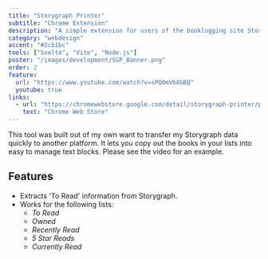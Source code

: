 ```yaml
---
title: "Storygraph Printer"
subtitle: "Chrome Extension"
description: "A simple extension for users of the booklogging site Storygraph."
category: "webdesign"
accent: "#2cb1bc"
tools: ["Svelte", "Vite", "Node.js"]
poster: "/images/development/SGP_Banner.png"
order: 2
feature:
  url: "https://www.youtube.com/watch?v=sPQ0mVb8GBQ"
  youtube: true
links:
  - url: "https://chromewebstore.google.com/detail/storygraph-printer/piamaldolnicniajehjlgnmnlljnfcal"
    text: "Chrome Web Store"
---
```


This tool was built out of my own want to transfer my Storygraph data quickly to another platform. It lets you copy out the books in your lists into easy to manage text blocks. Please see the video for an example.
<br/>

## Features

- Extracts 'To Read' information from Storygraph.
- Works for the following lists:
  - _To Read_
  - _Owned_
  - _Recently Read_
  - _5 Star Reads_
  - _Currently Read_
